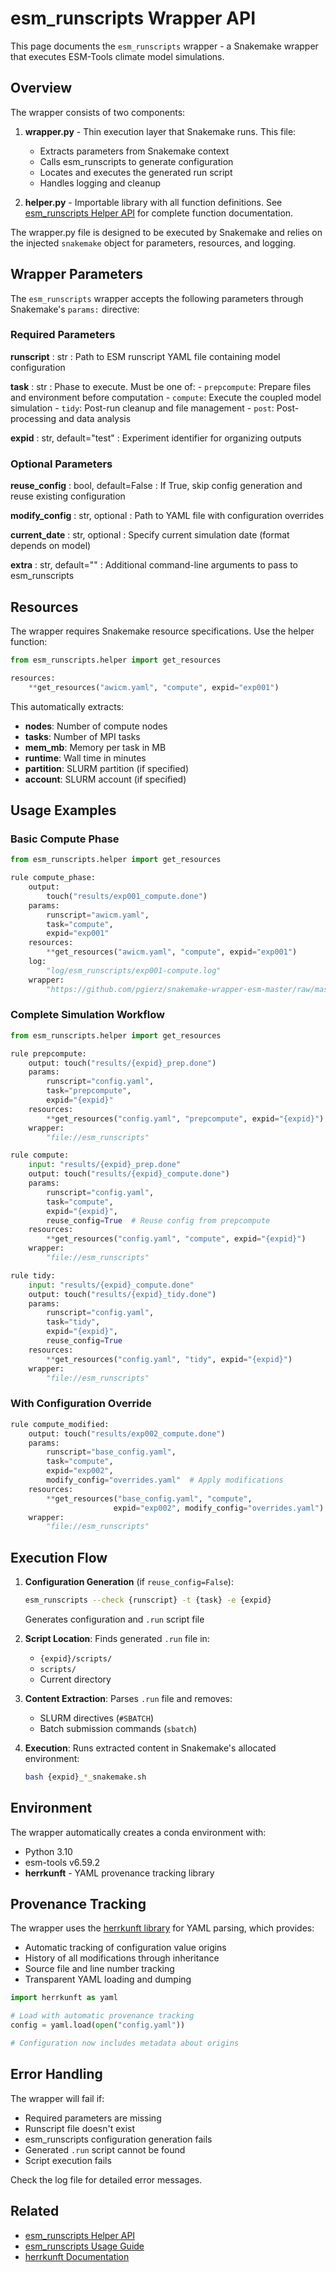 # esm_runscripts Wrapper API

This page documents the `esm_runscripts` wrapper - a Snakemake wrapper that executes ESM-Tools climate model simulations.

## Overview

The wrapper consists of two components:

1. **wrapper.py** - Thin execution layer that Snakemake runs. This file:
   - Extracts parameters from Snakemake context
   - Calls esm_runscripts to generate configuration
   - Locates and executes the generated run script
   - Handles logging and cleanup

2. **helper.py** - Importable library with all function definitions. See [esm_runscripts Helper API](esm_runscripts_helper.md) for complete function documentation.

The wrapper.py file is designed to be executed by Snakemake and relies on the injected `snakemake` object for parameters, resources, and logging.

## Wrapper Parameters

The `esm_runscripts` wrapper accepts the following parameters through Snakemake's `params:` directive:

### Required Parameters

**runscript** : str
:   Path to ESM runscript YAML file containing model configuration

**task** : str
:   Phase to execute. Must be one of:
    - `prepcompute`: Prepare files and environment before computation
    - `compute`: Execute the coupled model simulation
    - `tidy`: Post-run cleanup and file management
    - `post`: Post-processing and data analysis

**expid** : str, default="test"
:   Experiment identifier for organizing outputs

### Optional Parameters

**reuse_config** : bool, default=False
:   If True, skip config generation and reuse existing configuration

**modify_config** : str, optional
:   Path to YAML file with configuration overrides

**current_date** : str, optional
:   Specify current simulation date (format depends on model)

**extra** : str, default=""
:   Additional command-line arguments to pass to esm_runscripts

## Resources

The wrapper requires Snakemake resource specifications. Use the helper function:

```python
from esm_runscripts.helper import get_resources

resources:
    **get_resources("awicm.yaml", "compute", expid="exp001")
```

This automatically extracts:
- **nodes**: Number of compute nodes
- **tasks**: Number of MPI tasks
- **mem_mb**: Memory per task in MB
- **runtime**: Wall time in minutes
- **partition**: SLURM partition (if specified)
- **account**: SLURM account (if specified)

## Usage Examples

### Basic Compute Phase

```python
from esm_runscripts.helper import get_resources

rule compute_phase:
    output:
        touch("results/exp001_compute.done")
    params:
        runscript="awicm.yaml",
        task="compute",
        expid="exp001"
    resources:
        **get_resources("awicm.yaml", "compute", expid="exp001")
    log:
        "log/esm_runscripts/exp001-compute.log"
    wrapper:
        "https://github.com/pgierz/snakemake-wrapper-esm-master/raw/master/esm_runscripts"
```

### Complete Simulation Workflow

```python
from esm_runscripts.helper import get_resources

rule prepcompute:
    output: touch("results/{expid}_prep.done")
    params:
        runscript="config.yaml",
        task="prepcompute",
        expid="{expid}"
    resources:
        **get_resources("config.yaml", "prepcompute", expid="{expid}")
    wrapper:
        "file://esm_runscripts"

rule compute:
    input: "results/{expid}_prep.done"
    output: touch("results/{expid}_compute.done")
    params:
        runscript="config.yaml",
        task="compute",
        expid="{expid}",
        reuse_config=True  # Reuse config from prepcompute
    resources:
        **get_resources("config.yaml", "compute", expid="{expid}")
    wrapper:
        "file://esm_runscripts"

rule tidy:
    input: "results/{expid}_compute.done"
    output: touch("results/{expid}_tidy.done")
    params:
        runscript="config.yaml",
        task="tidy",
        expid="{expid}",
        reuse_config=True
    resources:
        **get_resources("config.yaml", "tidy", expid="{expid}")
    wrapper:
        "file://esm_runscripts"
```

### With Configuration Override

```python
rule compute_modified:
    output: touch("results/exp002_compute.done")
    params:
        runscript="base_config.yaml",
        task="compute",
        expid="exp002",
        modify_config="overrides.yaml"  # Apply modifications
    resources:
        **get_resources("base_config.yaml", "compute",
                       expid="exp002", modify_config="overrides.yaml")
    wrapper:
        "file://esm_runscripts"
```

## Execution Flow

1. **Configuration Generation** (if `reuse_config=False`):
   ```bash
   esm_runscripts --check {runscript} -t {task} -e {expid}
   ```
   Generates configuration and `.run` script file

2. **Script Location**: Finds generated `.run` file in:
   - `{expid}/scripts/`
   - `scripts/`
   - Current directory

3. **Content Extraction**: Parses `.run` file and removes:
   - SLURM directives (`#SBATCH`)
   - Batch submission commands (`sbatch`)

4. **Execution**: Runs extracted content in Snakemake's allocated environment:
   ```bash
   bash {expid}_*_snakemake.sh
   ```

## Environment

The wrapper automatically creates a conda environment with:

- Python 3.10
- esm-tools v6.59.2
- **herrkunft** - YAML provenance tracking library

## Provenance Tracking

The wrapper uses the [herrkunft library](https://pypi.org/project/herrkunft/) for YAML parsing, which provides:

- Automatic tracking of configuration value origins
- History of all modifications through inheritance
- Source file and line number tracking
- Transparent YAML loading and dumping

```python
import herrkunft as yaml

# Load with automatic provenance tracking
config = yaml.load(open("config.yaml"))

# Configuration now includes metadata about origins
```

## Error Handling

The wrapper will fail if:
- Required parameters are missing
- Runscript file doesn't exist
- esm_runscripts configuration generation fails
- Generated `.run` script cannot be found
- Script execution fails

Check the log file for detailed error messages.

## Related

- [esm_runscripts Helper API](esm_runscripts_helper.md)
- [esm_runscripts Usage Guide](../guides/esm_runscripts_usage.md)
- [herrkunft Documentation](https://herrkunft.readthedocs.io)
